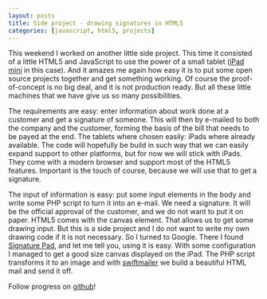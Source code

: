 ```yaml
---
layout: posts
title: Side project - drawing signatures in HTML5
categories: [javascript, html5, projects]
---
```


This weekend I worked on another little side project. This time it consisted of a little HTML5 and JavaScript to use the power of a small tablet ([iPad mini][1] in this case). And it amazes me again how easy it is to put some open source projects together and get something working. Of course the proof-of-concept is no big deal, and it is not production ready. But all these little machines that we have give us so many possibilities.

The requirements are easy: enter information about work done at a customer and get a signature of someone. This will then by e-mailed to both the company and the customer, forming the basis of the bill that needs to be payed at the end. The tablets where chosen easily: iPads where already available. The code will hopefully be build in such way that we can easily expand support to other platforms, but for now we will stick with iPads. They come with a modern browser and support most of the HTML5 features. Important is the touch of course, because we will use that to get a signature.

The input of information is easy: put some input elements in the body and write some PHP script to turn it into an e-mail. We need a signature. It will be the official approval of the customer, and we do not want to put it on paper. HTML5 comes with the canvas element. That allows us to get some drawing input. But this is a side project and I do not want to write my own drawing code if it is not necessary. So I turned to Google. There I found [Signature Pad][2], and let me tell you, using it is easy. With some configuration I managed to get a good size canvas displayed on the iPad. The PHP script transforms it to an image and with [swiftmailer][3] we build a beautiful HTML mail and send it off.

Follow progress on [github][4]!

[1]: http://www.apple.com/ipad-mini/overview/
[2]: http://thomasjbradley.ca/lab/signature-pad/
[3]: http://swiftmailer.org
[4]: https://github.com/overeemm/werkbon.overeemtelecom.nl